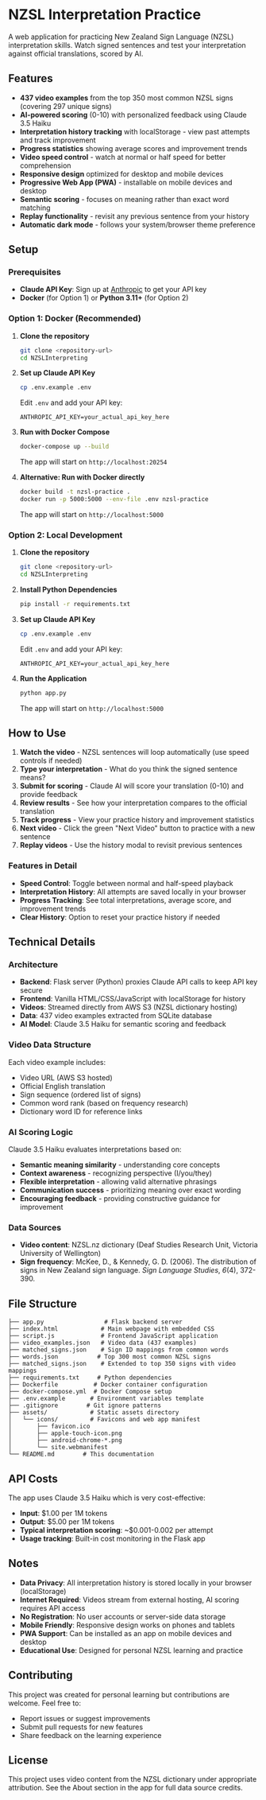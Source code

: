 # NZSL Interpretation Practice

A web application for practicing New Zealand Sign Language (NZSL) interpretation skills. Watch signed sentences and test your interpretation against official translations, scored by AI.

## Features

- **437 video examples** from the top 350 most common NZSL signs (covering 297 unique signs)
- **AI-powered scoring** (0-10) with personalized feedback using Claude 3.5 Haiku
- **Interpretation history tracking** with localStorage - view past attempts and track improvement
- **Progress statistics** showing average scores and improvement trends
- **Video speed control** - watch at normal or half speed for better comprehension
- **Responsive design** optimized for desktop and mobile devices
- **Progressive Web App (PWA)** - installable on mobile devices and desktop
- **Semantic scoring** - focuses on meaning rather than exact word matching
- **Replay functionality** - revisit any previous sentence from your history
- **Automatic dark mode** - follows your system/browser theme preference

## Setup

### Prerequisites

- **Claude API Key**: Sign up at [Anthropic](https://console.anthropic.com/) to get your API key
- **Docker** (for Option 1) or **Python 3.11+** (for Option 2)

### Option 1: Docker (Recommended)

1. **Clone the repository**
   ```bash
   git clone <repository-url>
   cd NZSLInterpreting
   ```

2. **Set up Claude API Key**
   ```bash
   cp .env.example .env
   ```
   Edit `.env` and add your API key:
   ```
   ANTHROPIC_API_KEY=your_actual_api_key_here
   ```

3. **Run with Docker Compose**
   ```bash
   docker-compose up --build
   ```
   The app will start on `http://localhost:20254`

4. **Alternative: Run with Docker directly**
   ```bash
   docker build -t nzsl-practice .
   docker run -p 5000:5000 --env-file .env nzsl-practice
   ```
   The app will start on `http://localhost:5000`

### Option 2: Local Development

1. **Clone the repository**
   ```bash
   git clone <repository-url>
   cd NZSLInterpreting
   ```

2. **Install Python Dependencies**
   ```bash
   pip install -r requirements.txt
   ```

3. **Set up Claude API Key**
   ```bash
   cp .env.example .env
   ```
   Edit `.env` and add your API key:
   ```
   ANTHROPIC_API_KEY=your_actual_api_key_here
   ```

4. **Run the Application**
   ```bash
   python app.py
   ```
   The app will start on `http://localhost:5000`

## How to Use

1. **Watch the video** - NZSL sentences will loop automatically (use speed controls if needed)
2. **Type your interpretation** - What do you think the signed sentence means?
3. **Submit for scoring** - Claude AI will score your translation (0-10) and provide feedback
4. **Review results** - See how your interpretation compares to the official translation
5. **Track progress** - View your practice history and improvement statistics
6. **Next video** - Click the green "Next Video" button to practice with a new sentence
7. **Replay videos** - Use the history modal to revisit previous sentences

### Features in Detail

- **Speed Control**: Toggle between normal and half-speed playback
- **Interpretation History**: All attempts are saved locally in your browser
- **Progress Tracking**: See total interpretations, average score, and improvement trends
- **Clear History**: Option to reset your practice history if needed

## Technical Details

### Architecture
- **Backend**: Flask server (Python) proxies Claude API calls to keep API key secure
- **Frontend**: Vanilla HTML/CSS/JavaScript with localStorage for history
- **Videos**: Streamed directly from AWS S3 (NZSL dictionary hosting)
- **Data**: 437 video examples extracted from SQLite database
- **AI Model**: Claude 3.5 Haiku for semantic scoring and feedback

### Video Data Structure
Each video example includes:
- Video URL (AWS S3 hosted)
- Official English translation
- Sign sequence (ordered list of signs)
- Common word rank (based on frequency research)
- Dictionary word ID for reference links

### AI Scoring Logic
Claude 3.5 Haiku evaluates interpretations based on:
- **Semantic meaning similarity** - understanding core concepts
- **Context awareness** - recognizing perspective (I/you/they)
- **Flexible interpretation** - allowing valid alternative phrasings
- **Communication success** - prioritizing meaning over exact wording
- **Encouraging feedback** - providing constructive guidance for improvement

### Data Sources
- **Video content**: NZSL.nz dictionary (Deaf Studies Research Unit, Victoria University of Wellington)
- **Sign frequency**: McKee, D., & Kennedy, G. D. (2006). The distribution of signs in New Zealand sign language. *Sign Language Studies*, *6*(4), 372-390.

## File Structure

```
├── app.py                 # Flask backend server
├── index.html            # Main webpage with embedded CSS
├── script.js             # Frontend JavaScript application
├── video_examples.json   # Video data (437 examples)
├── matched_signs.json    # Sign ID mappings from common words
├── words.json           # Top 300 most common NZSL signs
├── matched_signs.json    # Extended to top 350 signs with video mappings
├── requirements.txt     # Python dependencies
├── Dockerfile          # Docker container configuration
├── docker-compose.yml  # Docker Compose setup
├── .env.example       # Environment variables template
├── .gitignore        # Git ignore patterns
├── assets/            # Static assets directory
│   └── icons/         # Favicons and web app manifest
│       ├── favicon.ico
│       ├── apple-touch-icon.png
│       ├── android-chrome-*.png
│       └── site.webmanifest
└── README.md        # This documentation
```

## API Costs

The app uses Claude 3.5 Haiku which is very cost-effective:
- **Input**: $1.00 per 1M tokens
- **Output**: $5.00 per 1M tokens
- **Typical interpretation scoring**: ~$0.001-0.002 per attempt
- **Usage tracking**: Built-in cost monitoring in the Flask app

## Notes

- **Data Privacy**: All interpretation history is stored locally in your browser (localStorage)
- **Internet Required**: Videos stream from external hosting, AI scoring requires API access
- **No Registration**: No user accounts or server-side data storage
- **Mobile Friendly**: Responsive design works on phones and tablets
- **PWA Support**: Can be installed as an app on mobile devices and desktop
- **Educational Use**: Designed for personal NZSL learning and practice

## Contributing

This project was created for personal learning but contributions are welcome. Feel free to:
- Report issues or suggest improvements
- Submit pull requests for new features
- Share feedback on the learning experience

## License

This project uses video content from the NZSL dictionary under appropriate attribution. See the About section in the app for full data source credits.